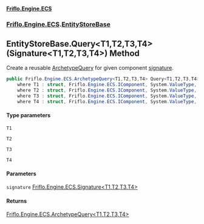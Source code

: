 #### [Friflo.Engine.ECS](index.md 'index')
### [Friflo.Engine.ECS](Friflo.Engine.ECS.md 'Friflo.Engine.ECS').[EntityStoreBase](EntityStoreBase.md 'Friflo.Engine.ECS.EntityStoreBase')

## EntityStoreBase.Query<T1,T2,T3,T4>(Signature<T1,T2,T3,T4>) Method

Create a reusable [ArchetypeQuery](ArchetypeQuery.md 'Friflo.Engine.ECS.ArchetypeQuery') for given component [signature](EntityStoreBase.Query_T1,T2,T3,T4_(Signature_T1,T2,T3,T4_).md#Friflo.Engine.ECS.EntityStoreBase.Query_T1,T2,T3,T4_(Friflo.Engine.ECS.Signature_T1,T2,T3,T4_).signature 'Friflo.Engine.ECS.EntityStoreBase.Query<T1,T2,T3,T4>(Friflo.Engine.ECS.Signature<T1,T2,T3,T4>).signature').

```csharp
public Friflo.Engine.ECS.ArchetypeQuery<T1,T2,T3,T4> Query<T1,T2,T3,T4>(in Friflo.Engine.ECS.Signature<T1,T2,T3,T4> signature)
    where T1 : struct, Friflo.Engine.ECS.IComponent, System.ValueType, System.ValueType
    where T2 : struct, Friflo.Engine.ECS.IComponent, System.ValueType, System.ValueType
    where T3 : struct, Friflo.Engine.ECS.IComponent, System.ValueType, System.ValueType
    where T4 : struct, Friflo.Engine.ECS.IComponent, System.ValueType, System.ValueType;
```
#### Type parameters

<a name='Friflo.Engine.ECS.EntityStoreBase.Query_T1,T2,T3,T4_(Friflo.Engine.ECS.Signature_T1,T2,T3,T4_).T1'></a>

`T1`

<a name='Friflo.Engine.ECS.EntityStoreBase.Query_T1,T2,T3,T4_(Friflo.Engine.ECS.Signature_T1,T2,T3,T4_).T2'></a>

`T2`

<a name='Friflo.Engine.ECS.EntityStoreBase.Query_T1,T2,T3,T4_(Friflo.Engine.ECS.Signature_T1,T2,T3,T4_).T3'></a>

`T3`

<a name='Friflo.Engine.ECS.EntityStoreBase.Query_T1,T2,T3,T4_(Friflo.Engine.ECS.Signature_T1,T2,T3,T4_).T4'></a>

`T4`
#### Parameters

<a name='Friflo.Engine.ECS.EntityStoreBase.Query_T1,T2,T3,T4_(Friflo.Engine.ECS.Signature_T1,T2,T3,T4_).signature'></a>

`signature` [Friflo.Engine.ECS.Signature&lt;](Signature_T1,T2,T3,T4_.md 'Friflo.Engine.ECS.Signature<T1,T2,T3,T4>')[T1](EntityStoreBase.Query_T1,T2,T3,T4_(Signature_T1,T2,T3,T4_).md#Friflo.Engine.ECS.EntityStoreBase.Query_T1,T2,T3,T4_(Friflo.Engine.ECS.Signature_T1,T2,T3,T4_).T1 'Friflo.Engine.ECS.EntityStoreBase.Query<T1,T2,T3,T4>(Friflo.Engine.ECS.Signature<T1,T2,T3,T4>).T1')[,](Signature_T1,T2,T3,T4_.md 'Friflo.Engine.ECS.Signature<T1,T2,T3,T4>')[T2](EntityStoreBase.Query_T1,T2,T3,T4_(Signature_T1,T2,T3,T4_).md#Friflo.Engine.ECS.EntityStoreBase.Query_T1,T2,T3,T4_(Friflo.Engine.ECS.Signature_T1,T2,T3,T4_).T2 'Friflo.Engine.ECS.EntityStoreBase.Query<T1,T2,T3,T4>(Friflo.Engine.ECS.Signature<T1,T2,T3,T4>).T2')[,](Signature_T1,T2,T3,T4_.md 'Friflo.Engine.ECS.Signature<T1,T2,T3,T4>')[T3](EntityStoreBase.Query_T1,T2,T3,T4_(Signature_T1,T2,T3,T4_).md#Friflo.Engine.ECS.EntityStoreBase.Query_T1,T2,T3,T4_(Friflo.Engine.ECS.Signature_T1,T2,T3,T4_).T3 'Friflo.Engine.ECS.EntityStoreBase.Query<T1,T2,T3,T4>(Friflo.Engine.ECS.Signature<T1,T2,T3,T4>).T3')[,](Signature_T1,T2,T3,T4_.md 'Friflo.Engine.ECS.Signature<T1,T2,T3,T4>')[T4](EntityStoreBase.Query_T1,T2,T3,T4_(Signature_T1,T2,T3,T4_).md#Friflo.Engine.ECS.EntityStoreBase.Query_T1,T2,T3,T4_(Friflo.Engine.ECS.Signature_T1,T2,T3,T4_).T4 'Friflo.Engine.ECS.EntityStoreBase.Query<T1,T2,T3,T4>(Friflo.Engine.ECS.Signature<T1,T2,T3,T4>).T4')[&gt;](Signature_T1,T2,T3,T4_.md 'Friflo.Engine.ECS.Signature<T1,T2,T3,T4>')

#### Returns
[Friflo.Engine.ECS.ArchetypeQuery&lt;](ArchetypeQuery_T1,T2,T3,T4_.md 'Friflo.Engine.ECS.ArchetypeQuery<T1,T2,T3,T4>')[T1](EntityStoreBase.Query_T1,T2,T3,T4_(Signature_T1,T2,T3,T4_).md#Friflo.Engine.ECS.EntityStoreBase.Query_T1,T2,T3,T4_(Friflo.Engine.ECS.Signature_T1,T2,T3,T4_).T1 'Friflo.Engine.ECS.EntityStoreBase.Query<T1,T2,T3,T4>(Friflo.Engine.ECS.Signature<T1,T2,T3,T4>).T1')[,](ArchetypeQuery_T1,T2,T3,T4_.md 'Friflo.Engine.ECS.ArchetypeQuery<T1,T2,T3,T4>')[T2](EntityStoreBase.Query_T1,T2,T3,T4_(Signature_T1,T2,T3,T4_).md#Friflo.Engine.ECS.EntityStoreBase.Query_T1,T2,T3,T4_(Friflo.Engine.ECS.Signature_T1,T2,T3,T4_).T2 'Friflo.Engine.ECS.EntityStoreBase.Query<T1,T2,T3,T4>(Friflo.Engine.ECS.Signature<T1,T2,T3,T4>).T2')[,](ArchetypeQuery_T1,T2,T3,T4_.md 'Friflo.Engine.ECS.ArchetypeQuery<T1,T2,T3,T4>')[T3](EntityStoreBase.Query_T1,T2,T3,T4_(Signature_T1,T2,T3,T4_).md#Friflo.Engine.ECS.EntityStoreBase.Query_T1,T2,T3,T4_(Friflo.Engine.ECS.Signature_T1,T2,T3,T4_).T3 'Friflo.Engine.ECS.EntityStoreBase.Query<T1,T2,T3,T4>(Friflo.Engine.ECS.Signature<T1,T2,T3,T4>).T3')[,](ArchetypeQuery_T1,T2,T3,T4_.md 'Friflo.Engine.ECS.ArchetypeQuery<T1,T2,T3,T4>')[T4](EntityStoreBase.Query_T1,T2,T3,T4_(Signature_T1,T2,T3,T4_).md#Friflo.Engine.ECS.EntityStoreBase.Query_T1,T2,T3,T4_(Friflo.Engine.ECS.Signature_T1,T2,T3,T4_).T4 'Friflo.Engine.ECS.EntityStoreBase.Query<T1,T2,T3,T4>(Friflo.Engine.ECS.Signature<T1,T2,T3,T4>).T4')[&gt;](ArchetypeQuery_T1,T2,T3,T4_.md 'Friflo.Engine.ECS.ArchetypeQuery<T1,T2,T3,T4>')